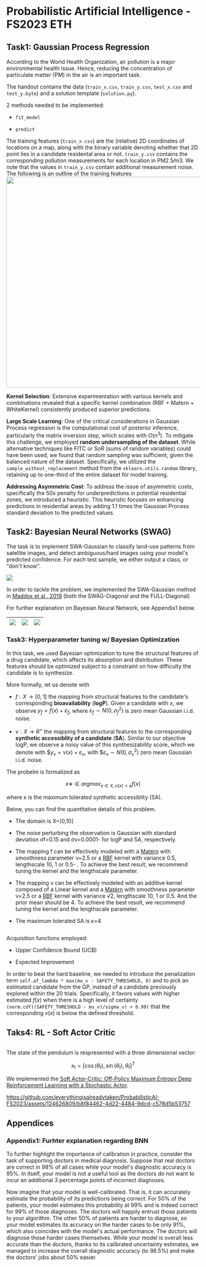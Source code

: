 # Probabilistic Artificial Intelligence - FS2023 ETH

## Task1: Gaussian Process Regression

According to the World Health Organization, air pollution is a major environmental health issue. Hence, reducing the concentration of particulate matter (PM) in the air is an important task. 

The handout contains the data (`train_x.csv`, `train_y.csv`, `test_x.csv` and `test_y.byte`) and a solution template (`solution.py`).

2 methods needed to be implemented:

* `fit_model`

* `predict`

The training features (`train_x.csv`) are the (relative) 2D coordinates of locations on a map, along with the binary variable denoting whether that 2D point lies in a candidate residental area or not. `train_y.csv` contains the corresponding pollution measurements for each location in PM2.5⁄m3. We note that the values in `train_y.csv` contain additional measurement noise. The following is an outline of the training features<img title="" src="assets/2023-12-02-10-38-29-image.png" alt="" data-align="center" width="549">

**Kernel Selection**: Extensive experimentation with various kernels and combinations revealed that a specific kernel combination (RBF + Matern + WhiteKernel) consistently produced superior predictions.

**Large Scale Learning**: One of the critical considerations in Gaussian Process regression is the computational cost of posterior inference, particularly the matrix inversion step, which scales with $O(n^3)$. To mitigate this challenge, we employed  **random undersampling of the dataset**. While alternative techniques like FITC or SoR (sums of random variables) could have been used, we found that random sampling was sufficient, given the balanced nature of the dataset. Specifically, we utilized the `sample_without_replacement` method from the `sklearn.utils.random` library, retaining up to one-third of the entire dataset for model training.

**Addressing Asymmetric Cost**: To address the issue of asymmetric costs, specifically the 50x penalty for underpredictions in potential residential zones, we introduced a heuristic. This heuristic focuses on enhancing predictions in residential areas by adding 1.1 times the Gaussian Process standard deviation to the predicted values.


## Task2: Bayesian Neural Networks (SWAG)

The task is to implement SWA-Gaussian to classify land-use patterns from satellite images, and detect ambiguous/hard images using your model's predicted confidence. For each test sample, we either output a class, or "don't know". 

![](assets/2023-12-02-10-52-02-image.png)

In order to tackle the problem, we implemented the SWA-Gaussian method in [Maddox et al., 2019](https://arxiv.org/pdf/1902.02476.pdf) (both the SWAG-Diagonal and the FULL-Diagonal)

For further explanation on Bayesian Neural Network, see Appendix1 below.

| ![](assets/2023-12-02-11-26-14-WhatsApp%20Image%202023-11-09%20at%2010.24.52.jpeg) | ![](assets/2023-12-02-11-26-17-WhatsApp%20Image%202023-11-09%20at%2010.25.10.jpeg) | ![](assets/2023-12-02-11-26-19-WhatsApp%20Image%202023-11-09%20at%2010.25.25.jpeg) |
| ---------------------------------------------------------------------------------- |:----------------------------------------------------------------------------------:| ---------------------------------------------------------------------------------- |

### Task3: Hyperparameter tuning w/ Bayesian Optimization

In this task,  we used Bayesian optimization to tune the structural features of a drug candidate, which affects its absorption and distribution. These features should be optimized subject to a constraint on how difficulty the candidate is to synthesize.

More formally, let us denote with

* $f:X→[0,1]$ the mapping from structural features to the candidate's corresponding **bioavailability** (**logP**). Given a candidate with x, we observe $y_f=f(x)+ε_f$, where $ε_f∼N(0,σ^2_f)$ is zero mean Gaussian i.i.d. noise.

* $v:X→R^+$ the mapping from structural features to the corresponding **synthetic accessiblity of a candidate** (**SA**). Similar to our objective logP, we observe a noisy value of this synthesizability score, which we denote with $$y_v=v(x)+ε_v$, with $$ε_v∼N(0,σ^2_v)$ zero mean Gaussian i.i.d. noise.

The probelm is formalized as

$$
x∗∈argmax_{x∈X,v(x)<κ} f(x)
$$

where κ is the maximum tolerated synthetic accessiblity (SA).

Below, you can find the quantitative details of this problem.

- The domain is X=[0,10]

- The noise perturbing the observation is Gaussian with standard deviation
   σf=0.15 and σv=0.0001- for logP and SA, respectively.

- The mapping f can be effectively modeled with a [Matérn](https://en.wikipedia.org/wiki/Mat%C3%A9rn_covariance_function) with smoothness parameter ν=2.5 or a [RBF](https://en.wikipedia.org/wiki/Radial_basis_function_kernel) kernel with variance 0.5, lengthscale 10, 1 or 0.5- . To achieve the best result, we recommend tuning the kernel and the lengthscale parameter.

- The mapping v can be effectively modeled with an additive kernel composed of a Linear kernel and a [Matérn](https://en.wikipedia.org/wiki/Mat%C3%A9rn_covariance_function) with smoothness parameter ν=2.5 or a [RBF](https://en.wikipedia.org/wiki/Radial_basis_function_kernel) kernel with variance √2, lengthscale 10, 1 or 0.5. And the prior mean should be 4. To achieve the best result, we recommend tuning the kernel and the lengthscale parameter.

- The maximum tolerated SA is κ=4

<img src="assets/2023-12-02-11-03-12-image.png" title="" alt="" data-align="center">

Acquisition functions employed:

* Upper Confidence Bound (UCB)

* Expected Improvement 

In order to beat the hard baseline, we needed to introduce the penalization term `self.af_lambda * max(mu_v - SAFETY_THRESHOLD, 0)` and to pick an estimated candidate from the GP, instead of a candidate previously explored within the 20 trials. Specifically, it favors values with higher estimated $f(x)$ when there is a high level of certainty `(norm.cdf((SAFETY_THRESHOLD - mu_v)/sigma_v) > 0.99)` that the corresponding $v(x)$ is below the defined threshold.

## Taks4: RL - Soft Actor Critic

<img src="assets/2023-12-02-11-35-18-image.png" title="" alt="" data-align="center">

The state of the pendulum is respresented with a three dimensional vector:

$$
x_t = [\cos(\theta_t), \sin(\theta_t), \dot\theta_t]^T
$$

We implemented the [Soft Actor-Critic: Off-Policy Maximum Entropy Deep Reinforcement Learning with a Stochastic Actor](https://arxiv.org/abs/1801.01290).





https://github.com/everythingisalreadytaken/ProbabilisticAI-FS2023/assets/124626809/b8f84462-4d22-4484-9dcd-c578d5b53757



## Appendices

### Appendix1: Furhter explanation regarding BNN

To further highlight the importance of calibration in practice, consider the task of supporting doctors in medical diagnosis. Suppose that real doctors are correct in 98% of all cases while your model's diagnostic accuracy is 95%. In itself, your model is not a useful tool as the doctors do not want to incur an additional 3 percentage points of incorrect diagnoses.

Now imagine that your model is well-calibrated. That is, it can accurately estimate the probability of its predictions being correct. For 50% of the patients, your model estimates this probability at 99% and is indeed correct for 99% of those diagnoses. The doctors will happily entrust those patients to your algorithm. The other 50% of patients are harder to diagnose, so your model estimates its accuracy on the harder cases to be only 91%, which also coincides with the model's actual performance. The doctors will diagnose those harder cases themselves. While your model is overall less accurate than the doctors, thanks to its calibrated uncertainty estimates, we managed to increase the overall diagnostic accuracy (to 98.5%) and make the doctors' jobs about 50% easier. 
